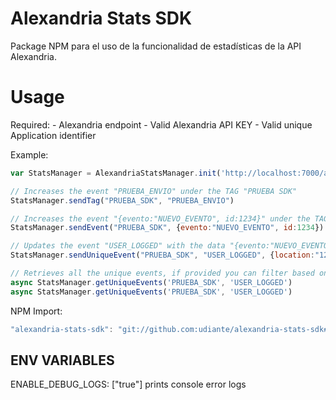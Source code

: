 # Alexandria Stats SDK

Package NPM para el uso de la funcionalidad de estadísticas de la API Alexandria.

# Usage

Required:
    - Alexandria endpoint
    - Valid Alexandria API KEY
    - Valid unique Application identifier

Example:

````javascript 
var StatsManager = AlexandriaStatsManager.init('http://localhost:7000/api','API_KEY_VERY_SECURE','UNIQUE_APPLICATION_IDENTIFIER')

// Increases the event "PRUEBA_ENVIO" under the TAG "PRUEBA SDK"
StatsManager.sendTag("PRUEBA_SDK", "PRUEBA_ENVIO")

// Increases the event "{evento:"NUEVO_EVENTO", id:1234}" under the TAG "PRUEBA SDK"
StatsManager.sendEvent("PRUEBA_SDK", {evento:"NUEVO_EVENTO", id:1234})

// Updates the event "USER_LOGGED" with the data "{evento:"NUEVO_EVENTO", id:1234}" under the TAG "PRUEBA SDK"
StatsManager.sendUniqueEvent("PRUEBA_SDK", "USER_LOGGED", {location:"123456", id:1234})

// Retrieves all the unique events, if provided you can filter based on the name (ie: "USER_LOGGED" with the data under the TAG "PRUEBA SDK")
async StatsManager.getUniqueEvents('PRUEBA_SDK', 'USER_LOGGED')
async StatsManager.getUniqueEvents('PRUEBA_SDK', 'USER_LOGGED')

````

NPM Import:
````javascript 
"alexandria-stats-sdk": "git://github.com:udiante/alexandria-stats-sdk#semver:^1.1.0"
````

## ENV VARIABLES
ENABLE_DEBUG_LOGS: ["true"] prints console error logs
